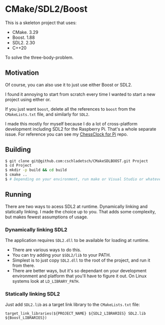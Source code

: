 # CMake/SDL2/Boost

This is a skeleton project that uses:

* CMake. 3.29
* Boost. 1.88
* SDL2. 2.30
* C++20

To solve the three-body-problem.

## Motivation

Of course, you can also use it to just use either Boost or SDL2.

I found it annoying to start from scratch every time I wanted to start a new project using either or.

If you just want `boost`, delete all the references to `boost` from the `CMakeLists.txt` file, and similarly for `SDL2`.

I made this mostly for myself because I do a lot of cross-platform development including SDL2 for the Raspberry Pi. That's a whole separate issue. For reference you can see my [ChessClock for Pi](https://github.com/cschladetsch/chessclock) repo.

## Building

```bash
$ git clone git@github.com:cschladetsch/CMakeSDLBOOST.git Project
$ cd Project
$ mkdir -p build && cd build
$ cmake ..
$ # Depending on your environment, run make or Visual Studio or whatever
```

## Running

There are two ways to acess SDL2 at runtime. Dynamically linking and statically linking. I made the choice up to you. That adds some complexity, but makes fewest assumptions of usage.

### Dynamically linking SDL2

The application requires `SDL2.dll` to be available for loading at runtime. 

* There are various ways to do this.
* You can try adding your `$SDL2/lib` to your PATH.
* Simplest is to just copy `SDL2.dll` to the root of the project, and run it from there.
* There are better ways, but it's so dependant on your development environment and platform that you'll have to figure it out. On Linux systems look at `LD_LIBRARY_PATH`.


### Statically linking SDL2

Just add `SDL2.lib` as a target link library to the `CMakeLists.txt` file:

```
target_link_libraries(${PROJECT_NAME} ${SDL2_LIBRARIES} SDL2.lib ${Boost_LIBRARIES})
```

